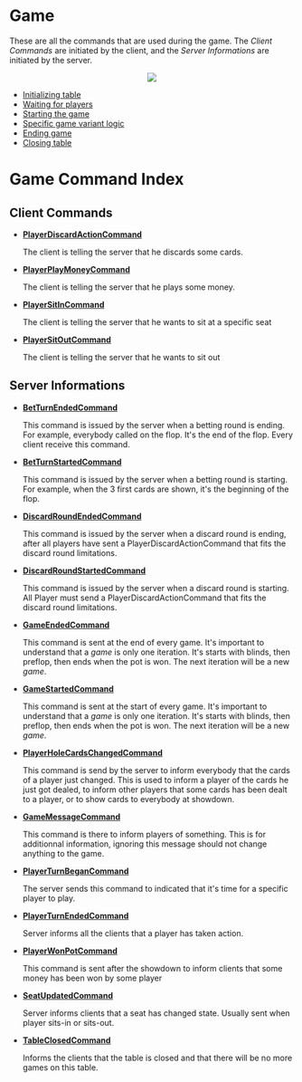 # Game

These are all the commands that are used during the game. The *Client Commands* are initiated by the client, and the *Server Informations* are initiated by the server.

<p align=center><img src="https://github.com/Ericmas001/BluffinMuffin.Protocol/blob/main/Documentation/Activities/Protocol.Game.png"></p>

 * [Initializing table](https://github.com/Ericmas001/BluffinMuffin.Protocol/blob/main/Documentation/Game.Init.md)
 * [Waiting for players](https://github.com/Ericmas001/BluffinMuffin.Protocol/blob/main/Documentation/Game.WaitForPlayers.md)
 * [Starting the game](https://github.com/Ericmas001/BluffinMuffin.Protocol/blob/main/Documentation/Game.StartingGame.md)
 * [Specific game variant logic](https://github.com/Ericmas001/BluffinMuffin.Protocol/blob/main/Documentation/Game.VariantGameLogic.md)
 * [Ending game](https://github.com/Ericmas001/BluffinMuffin.Protocol/blob/main/Documentation/Game.EndingGame.md)
 * [Closing table](https://github.com/Ericmas001/BluffinMuffin.Protocol/blob/main/Documentation/Game.ClosingTable.md)


# Game Command Index

## Client Commands

 * **[PlayerDiscardActionCommand](https://github.com/Ericmas001/BluffinMuffin.Protocol/blob/main/Documentation/BluffinMuffin.Protocol.Game.PlayerDiscardActionCommand.md)** 

   The client is telling the server that he discards some cards.

 * **[PlayerPlayMoneyCommand](https://github.com/Ericmas001/BluffinMuffin.Protocol/blob/main/Documentation/BluffinMuffin.Protocol.Game.PlayerPlayMoneyCommand.md)** 

   The client is telling the server that he plays some money.
   
 * **[PlayerSitInCommand](https://github.com/Ericmas001/BluffinMuffin.Protocol/blob/main/Documentation/BluffinMuffin.Protocol.Game.PlayerSitInCommand.md)**

   The client is telling the server that he wants to sit at a specific seat

 * **[PlayerSitOutCommand](https://github.com/Ericmas001/BluffinMuffin.Protocol/blob/main/Documentation/BluffinMuffin.Protocol.Game.PlayerSitOutCommand.md)**

   The client is telling the server that he wants to sit out

## Server Informations

 * **[BetTurnEndedCommand](https://github.com/Ericmas001/BluffinMuffin.Protocol/blob/main/Documentation/BluffinMuffin.Protocol.Game.BetTurnEndedCommand.md)** 

   This command is issued by the server when a betting round is ending. For example, everybody called on the flop. It's the end of the flop. Every client receive this command.
   
 * **[BetTurnStartedCommand](https://github.com/Ericmas001/BluffinMuffin.Protocol/blob/main/Documentation/BluffinMuffin.Protocol.Game.BetTurnStartedCommand.md)**

   This command is issued by the server when a betting round is starting. For example, when the 3 first cards are shown, it's the beginning of the flop.

 * **[DiscardRoundEndedCommand](https://github.com/Ericmas001/BluffinMuffin.Protocol/blob/main/Documentation/BluffinMuffin.Protocol.Game.DiscardRoundEndedCommand.md)** 

   This command is issued by the server when a discard round is ending, after all players have sent a PlayerDiscardActionCommand that fits the discard round limitations.
   
 * **[DiscardRoundStartedCommand](https://github.com/Ericmas001/BluffinMuffin.Protocol/blob/main/Documentation/BluffinMuffin.Protocol.Game.DiscardRoundStartedCommand.md)**

   This command is issued by the server when a discard round is starting. All Player must send a PlayerDiscardActionCommand that fits the discard round limitations.

 * **[GameEndedCommand](https://github.com/Ericmas001/BluffinMuffin.Protocol/blob/main/Documentation/BluffinMuffin.Protocol.Game.GameEndedCommand.md)**

   This command is sent at the end of every game. It's important to understand that a *game* is only one iteration. It's starts with blinds, then preflop, then ends when the pot is won. The next iteration will be a new *game*.

 * **[GameStartedCommand](https://github.com/Ericmas001/BluffinMuffin.Protocol/blob/main/Documentation/BluffinMuffin.Protocol.Game.GameStartedCommand.md)** 

   This command is sent at the start of every game. It's important to understand that a *game* is only one iteration. It's starts with blinds, then preflop, then ends when the pot is won. The next iteration will be a new *game*.
   
 * **[PlayerHoleCardsChangedCommand](https://github.com/Ericmas001/BluffinMuffin.Protocol/blob/main/Documentation/BluffinMuffin.Protocol.Game.PlayerHoleCardsChangedCommand.md)**

   This command is send by the server to inform everybody that the cards of a player just changed. This is used to inform a player of the cards he just got dealed, to inform other players that some cards has been dealt to a player, or to show cards to everybody at showdown.
   
 * **[GameMessageCommand](https://github.com/Ericmas001/BluffinMuffin.Protocol/blob/main/Documentation/BluffinMuffin.Protocol.Game.GameMessageCommand.md)**

   This command is there to inform players of something. This is for additionnal information, ignoring this message should not change anything to the game.
   
 * **[PlayerTurnBeganCommand](https://github.com/Ericmas001/BluffinMuffin.Protocol/blob/main/Documentation/BluffinMuffin.Protocol.Game.PlayerTurnBeganCommand.md)**

   The server sends this command to indicated that it's time for a specific player to play.

 * **[PlayerTurnEndedCommand](https://github.com/Ericmas001/BluffinMuffin.Protocol/blob/main/Documentation/BluffinMuffin.Protocol.Game.PlayerTurnEndedCommand.md)**

   Server informs all the clients that a player has taken action.

 * **[PlayerWonPotCommand](https://github.com/Ericmas001/BluffinMuffin.Protocol/blob/main/Documentation/BluffinMuffin.Protocol.Game.PlayerWonPotCommand.md)** 

   This command is sent after the showdown to inform clients that some money has been won by some player
   
 * **[SeatUpdatedCommand](https://github.com/Ericmas001/BluffinMuffin.Protocol/blob/main/Documentation/BluffinMuffin.Protocol.Game.SeatUpdatedCommand.md)**

   Server informs clients that a seat has changed state. Usually sent when player sits-in or sits-out.

 * **[TableClosedCommand](https://github.com/Ericmas001/BluffinMuffin.Protocol/blob/main/Documentation/BluffinMuffin.Protocol.Game.TableClosedCommand.md)**

   Informs the clients that the table is closed and that there will be no more games on this table.
